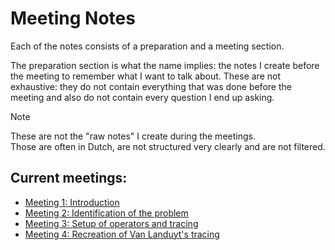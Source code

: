 # Meeting Notes
Each of the notes consists of a preparation and a meeting section.

The preparation section is what the name implies: the notes I create before the meeting to remember what I want to talk about.
These are not exhaustive: they do not contain everything that was done before the meeting and also do not contain every question I end up asking.

> [!NOTE]
> These are not the "raw notes" I create during the meetings.  
> Those are often in Dutch, are not structured very clearly and are not filtered.


## Current meetings:
- [Meeting 1: Introduction](./Meeting%2009-27.md)
- [Meeting 2: Identification of the problem](./Meeting%2010-07.md)
- [Meeting 3: Setup of operators and tracing](./Meeting%2010-21.md)
- [Meeting 4: Recreation of Van Landuyt's tracing](./Meeting%2011-04.md)
